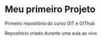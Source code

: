 # Meu primeiro Projeto
 Primeiro repositório do curso GIT e GIThub

Repositório criado durante uma aula ao vivo